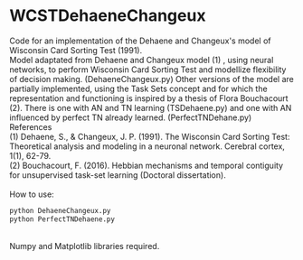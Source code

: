 # WCSTDehaeneChangeux
Code for an implementation of the Dehaene and Changeux's model of Wisconsin Card Sorting Test (1991).
<br/>
Model adaptated from Dehaene and Changeux model (1) , using neural networks, to perform Wisconsin Card Sorting Test and modellize flexibility of decision making. (DehaeneChangeux.py)
Other versions of the model are partially implemented, using the Task Sets concept and for which the representation and functioning is inspired by a thesis of Flora Bouchacourt (2). 
There is one with AN and TN learning (TSDehaene.py) and one with AN influenced by perfect TN already learned. (PerfectTNDehane.py)
<br/>References
<br/>(1) Dehaene, S., & Changeux, J. P. (1991). The Wisconsin Card Sorting Test: Theoretical analysis and modeling in a neuronal network. Cerebral cortex, 1(1), 62-79.
<br/>(2) Bouchacourt, F. (2016). Hebbian mechanisms and temporal contiguity for unsupervised task-set learning (Doctoral dissertation).
<br/><br/>
How to use: <br/>
```bash
python DehaeneChangeux.py
python PerfectTNDehaene.py
```
<br/>
Numpy and Matplotlib libraries required.
